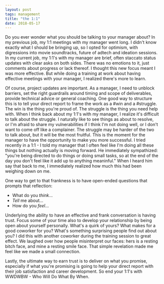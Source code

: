 ```yaml
---
layout: post
tags: management
title: "the 1:1"
date: 2018-05-17
---
```


Do you ever wonder what you should be talking to your manager about? In my previous job, my 1:1 meetings with my manager went long. I didn't know exactly what I should be bringing up, so I opted for optimism, with digressions into movie soundtracks, future of adtech and ideation sessions. In my current job, my 1:1's with my manager are brief, often staccato status updates with clear asks on both sides. There was no emotions to it, just comments about progress or lack thereof. I thought this new focus meant I was more effective. But while doing a training at work about having effective meetings with your manager, I realized there's more to learn.

Of course, project updates are important. As a manager, I need to unblock barriers, set the right guardrails around timing and scope of deliverables, provide technical advice or general coaching. One good way to structure this is to tell your direct report to frame the work as a #win and a #struggle. The win is the thing you're proud of. The struggle is the thing you need help with. When I think back about my 1:1's with my manager, I realize it's difficult to talk about the struggle. I naturally like to see things as about to resolve, or I'm afraid to share my vulnerabilities if I think I'm not doing well, or I don't want to come off like a complainer. The struggle may be harder of the two to talk about, but it will be the most fruitful. This is the moment for the manager to have the opportunity to make you more successful. I tried recently in a 1:1 - I told my manager that I often feel like I'm doing all these things but nothing actually is moving forward. He immediately sympathized: "you're being directed to do things or doing small tasks, so at the end of the day you don't feel like it add up to anything meaninful." When I heard him say that back to me, I immediately realized how much this had been weighing down on me.

One way to get to that frankness is to have open-ended questions that prompts that reflection:
* What do you _think_...
* _Tell_ me about...
* How do you _feel_...

Underlying the ability to have an effective and frank conversation is having trust. Focus some of your time also to develop your relationship by being open about yourself personally. What's a quirk of yours? What makes for a good coworker for you? What's something surprising people find out about you? I did this with another coworker during the training session to great effect. We laughed over how people misinterpret our faces: hers is a resting bitch face, and mine a resting smile face. That simple revelation made me feel like we made a small connection.

Lastly, the ultimate way to earn trust is to deliver on what you promise, especially if what you're promising is going to help your direct report with their job satisfaction and career development. So end your 1:1's with WWDWBW - Who Will Do What By When.

